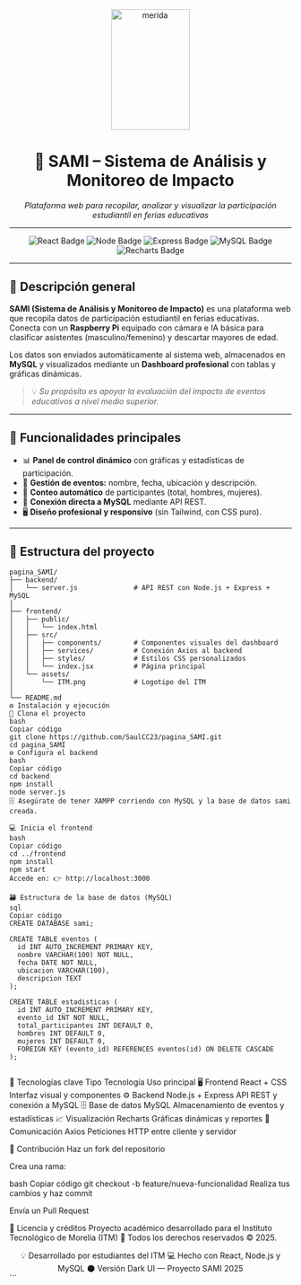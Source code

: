 <div align="center">
  <img width="140" height="215" alt="merida" src="https://github.com/user-attachments/assets/f9ba7133-9e3f-4a42-a2fc-c57ea11a581d" />
</div>


<h1 align="center">🌌 SAMI – Sistema de Análisis y Monitoreo de Impacto</h1>

<p align="center">
  <em>Plataforma web para recopilar, analizar y visualizar la participación estudiantil en ferias educativas</em>
</p>

---

<p align="center">
  <img src="https://img.shields.io/badge/Frontend-React-61DAFB?style=for-the-badge&logo=react&logoColor=white" alt="React Badge"/>
  <img src="https://img.shields.io/badge/Backend-Node.js-43853D?style=for-the-badge&logo=node.js&logoColor=white" alt="Node Badge"/>
  <img src="https://img.shields.io/badge/API-Express.js-000000?style=for-the-badge&logo=express&logoColor=white" alt="Express Badge"/>
  <img src="https://img.shields.io/badge/Database-MySQL-00618A?style=for-the-badge&logo=mysql&logoColor=white" alt="MySQL Badge"/>
  <img src="https://img.shields.io/badge/Charts-Recharts-7C3AED?style=for-the-badge&logo=recharts&logoColor=white" alt="Recharts Badge"/>
</p>

---

## 🚀 Descripción general

**SAMI (Sistema de Análisis y Monitoreo de Impacto)** es una plataforma web que recopila datos de participación estudiantil en ferias educativas.  
Conecta con un **Raspberry Pi** equipado con cámara e IA básica para clasificar asistentes (masculino/femenino) y descartar mayores de edad.  

Los datos son enviados automáticamente al sistema web, almacenados en **MySQL** y visualizados mediante un **Dashboard profesional** con tablas y gráficas dinámicas.

> 💡 *Su propósito es apoyar la evaluación del impacto de eventos educativos a nivel medio superior.*

---

## 🧠 Funcionalidades principales

- 📊 **Panel de control dinámico** con gráficas y estadísticas de participación.  
- 🧾 **Gestión de eventos:** nombre, fecha, ubicación y descripción.  
- 👥 **Conteo automático** de participantes (total, hombres, mujeres).  
- 💾 **Conexión directa a MySQL** mediante API REST.  
- 🖥️ **Diseño profesional y responsivo** (sin Tailwind, con CSS puro).  

---

## 🧩 Estructura del proyecto

```
pagina_SAMI/
├── backend/
│   └── server.js              # API REST con Node.js + Express + MySQL
│
├── frontend/
│   ├── public/
│   │   └── index.html
│   ├── src/
│   │   ├── components/        # Componentes visuales del dashboard
│   │   ├── services/          # Conexión Axios al backend
│   │   ├── styles/            # Estilos CSS personalizados
│   │   └── index.jsx          # Página principal
│   └── assets/
│       └── ITM.png            # Logotipo del ITM
│
└── README.md
⚙️ Instalación y ejecución
🧩 Clona el proyecto
bash
Copiar código
git clone https://github.com/SaulCC23/pagina_SAMI.git
cd pagina_SAMI
⚙️ Configura el backend
bash
Copiar código
cd backend
npm install
node server.js
🗄️ Asegúrate de tener XAMPP corriendo con MySQL y la base de datos sami creada.

💻 Inicia el frontend
bash
Copiar código
cd ../frontend
npm install
npm start
Accede en: 👉 http://localhost:3000

🗃️ Estructura de la base de datos (MySQL)
sql
Copiar código
CREATE DATABASE sami;

CREATE TABLE eventos (
  id INT AUTO_INCREMENT PRIMARY KEY,
  nombre VARCHAR(100) NOT NULL,
  fecha DATE NOT NULL,
  ubicacion VARCHAR(100),
  descripcion TEXT
);

CREATE TABLE estadisticas (
  id INT AUTO_INCREMENT PRIMARY KEY,
  evento_id INT NOT NULL,
  total_participantes INT DEFAULT 0,
  hombres INT DEFAULT 0,
  mujeres INT DEFAULT 0,
  FOREIGN KEY (evento_id) REFERENCES eventos(id) ON DELETE CASCADE
);


```

🧩 Tecnologías clave
Tipo	Tecnología	Uso principal
🖥️ Frontend	React + CSS	Interfaz visual y componentes
⚙️ Backend	Node.js + Express	API REST y conexión a MySQL
🗄️ Base de datos	MySQL	Almacenamiento de eventos y estadísticas
📈 Visualización	Recharts	Gráficas dinámicas y reportes
🔌 Comunicación	Axios	Peticiones HTTP entre cliente y servidor

🤝 Contribución
Haz un fork del repositorio

Crea una rama:

bash
Copiar código
git checkout -b feature/nueva-funcionalidad
Realiza tus cambios y haz commit

Envía un Pull Request

🧾 Licencia y créditos
Proyecto académico desarrollado para el
Instituto Tecnológico de Morelia (ITM) 🏫
Todos los derechos reservados © 2025.

<div align="center">
💡 Desarrollado por estudiantes del ITM
💻 Hecho con React, Node.js y MySQL
🌑 Versión Dark UI — Proyecto SAMI 2025

</div> ```
